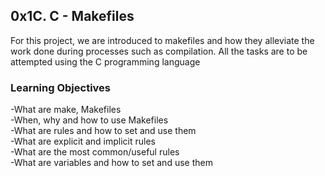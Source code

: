 <h2>0x1C. C - Makefiles</h2>
<p>
	For this project, we are introduced to makefiles and how they alleviate the work done during processes such as compilation. All the tasks are to be attempted using the C programming language
</p>
<h3>Learning Objectives</h3>

-What are make, Makefiles<br>-When, why and how to use Makefiles<br>-What are rules and how to set and use them<br>-What are explicit and implicit rules<br>-What are the most common/useful rules<br>-What are variables and how to set and use them
